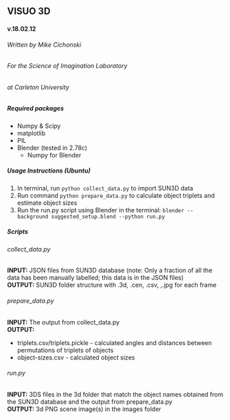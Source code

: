 ##  VISUO 3D
#### v.18.02.12  
###### Written by Mike Cichonski
###### For the Science of Imagination Laboratory
###### at Carleton University

##### Required packages
* Numpy & Scipy
* matplotlib
* PIL
* Blender (tested in 2.78c)
   * Numpy for Blender

##### Usage Instructions (Ubuntu)
1. In terminal, run `python collect_data.py` to import SUN3D data 
2. Run command `python prepare_data.py` to calculate object
   triplets and estimate object sizes
3. Run the run.py script using Blender in the terminal:
   `blender --background suggested_setup.blend --python run.py`

##### Scripts
###### collect_data.py

**INPUT:**
JSON files from SUN3D database (note: Only a fraction of all the
data has been manually labelled; this data is in the JSON files)
<br>
**OUTPUT:**
SUN3D folder structure with .3d, .cen, .csv, ,.jpg for each frame

###### prepare_data.py

**INPUT:**
The output from collect_data.py
<br>
**OUTPUT:** 
* triplets.csv/triplets.pickle - calculated angles and distances
between permutations of triplets of objects
* object-sizes.csv - calculated object sizes

###### run.py

**INPUT:**
3DS files in the 3d folder that match the object names obtained
from the SUN3D database and the output from prepare_data.py
<br>
**OUTPUT:**
3d PNG scene image(s) in the images folder
